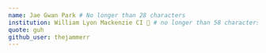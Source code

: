 ```yaml
---
name: Jae Gwan Park # No longer than 28 characters
institution: William Lyon Mackenzie CI 🚩 # no longer than 58 characters
quote: guh
github_user: thejammerr
---
```

